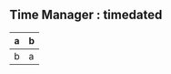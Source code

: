 <!------------------------------------------------------------------- [ Kernel ] --->
## Time Manager : timedated
| a | b |
| ------ | ------ |
| b | a |





